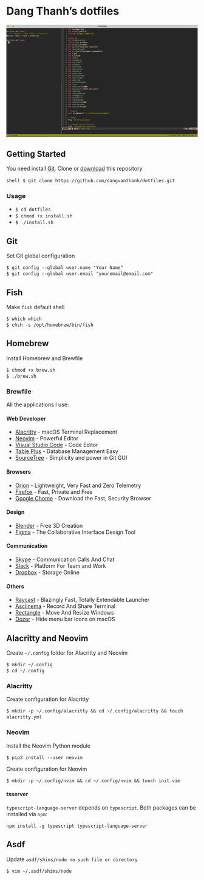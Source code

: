 # Dang Thanh’s dotfiles

![](screenshot.png)

## Getting Started

You need install [Git](https://git-scm.com/). Clone or [download](https://github.com/dangvanthanh/dotfiles/archive/master.zip) this repository

`shell $ git clone https://github.com/dangvanthanh/dotfiles.git `

### Usage

- `$ cd dotfiles`
- `$ chmod +x install.sh`
- `$ ./install.sh`

## Git

Set Git global configuration

```shell
$ git config --global user.name "Your Name"
$ git config --global user.email "youremail@email.com"
```

## Fish

Make `fish` default shell

```shell
$ which which
$ chsh -s /opt/homebrew/bin/fish
```

## Homebrew

Install Homebrew and Brewfile

```shell
$ chmod +x brew.sh
$ ./brew.sh
```

### Brewfile

All the applications I use:

#### Web Developer

- [Alacritty](https://github.com/jwilm/alacritty) - macOS Terminal Replacement
- [Neovim](https://github.com/neovim/neovim) - Powerful Editor
- [Visual Studio Code](https://code.visualstudio.com/) - Code Editor
- [Table Plus](https://tableplus.com/) - Database Management Easy
- [SourceTree](https://www.sourcetreeapp.com/) - Simplicity and power in Git GUI

#### Browsers

- [Orion](https://browser.kagi.com) - Lightweight, Very Fast and Zero Telemetry
- [Firefox](https://www.mozilla.org/en-US/firefox/new/) - Fast, Private and Free
- [Google Chome](https://www.google.com/chrome/) - Download the Fast, Security Browser

#### Design

- [Blender](https://www.blender.org/) - Free 3D Creation
- [Figma](https://www.figma.com/) - The Collaborative Interface Design Tool

#### Communication

- [Skype](https://www.skype.com/en/) - Communication Calls And Chat
- [Slack](https://slack.com/) - Platform For Team and Work
- [Dropbox](https://www.dropbox.com/) - Storage Online

#### Others

- [Raycast](https://www.raycast.com/) - Blazingly Fast, Totally Extendable Launcher
- [Asciinema](https://asciinema.org/) - Record And Share Terminal
- [Rectangle](https://rectangleapp.com/) - Move And Resize Windows
- [Dozer](https://github.com/Mortennn/Dozer) - Hide menu bar icons on macOS

## Alacritty and Neovim

Create `~/.config` folder for Alacritty and Neovim

```
$ mkdir ~/.config
$ cd ~/.config
```

### Alacritty

Create configuration for Alacritty

```shell
$ mkdir -p ~/.config/alacritty && cd ~/.config/alacritty && touch alacritty.yml
```

### Neovim

Install the Neovim Python module

```shell
$ pip3 install --user neovim
```

Create configuration for Neovim

```shell
$ mkdir -p ~/.config/nvim && cd ~/.config/nvim && touch init.vim
```

#### tsserver

`typescript-language-server` depends on `typescript`. Both packages can be installed via `npm`:

```shell
npm install -g typescript typescript-language-server
```

## Asdf

Update `asdf/shims/node no such file or directory`

```shell
$ vim ~/.asdf/shims/node
```
